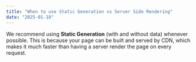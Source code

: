 ```yaml
---
title: "When to use Static Generation vs Server Side Rendering"
date: "2025-01-18"
---
```


We recommend using **Static Generation** (with and without data) whenever possible.
This is because your page can be built and served by CDN, which makes it much faster than having a server render the page on every request.
